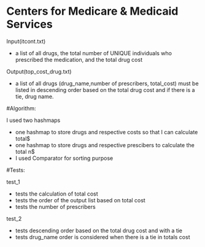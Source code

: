 # Centers for Medicare & Medicaid Services
Input(itcont.txt) 
- a list of all drugs, the total number of UNIQUE individuals who prescribed the medication, and the total drug cost

Output(top_cost_drug.txt) 
- a list of all drugs (drug_name,number of prescribers, total_cost) must be listed in descending order based on the total drug cost and if there is a tie, drug name.

#Algorithm:

I used two hashmaps 
- one hashmap to store drugs and respective costs so that I can calculate total$
- one hashmap to store drugs and respective prescibers to calculate the total n$
- I used Comparator for sorting purpose

#Tests:

test_1
- tests the calculation of total cost
- tests the order of the output list based on total cost
- tests the number of prescribers

test_2
- tests descending order based on the total drug cost and with a tie
- tests drug_name order is considered when there is a tie in totals cost 


